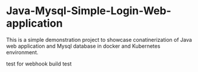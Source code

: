 # Java-Mysql-Simple-Login-Web-application

This is a simple demonstration project to showcase conatinerization of Java web application and Mysql database in docker and Kubernetes environment.


test for webhook
build test
